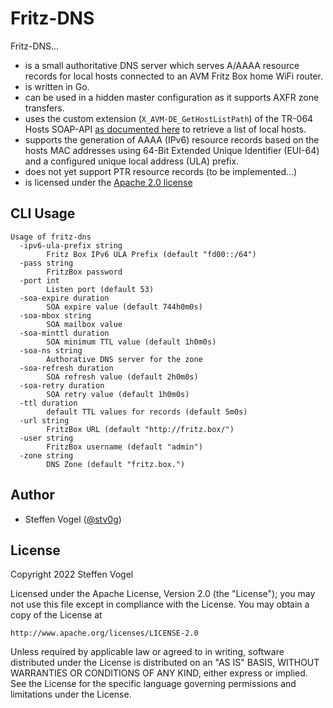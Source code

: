 # Fritz-DNS

Fritz-DNS...

- is a small authoritative DNS server which serves A/AAAA resource records for local hosts connected to an AVM Fritz Box home WiFi router.
- is written in Go.
- can be used in a hidden master configuration as it supports AXFR zone transfers.
- uses the custom extension (`X_AVM-DE_GetHostListPath`) of the TR-064 Hosts SOAP-API [as documented here](https://avm.de/fileadmin/user_upload/Global/Service/Schnittstellen/hostsSCPD.pdf) to retrieve a list of local hosts.
- supports the generation of AAAA (IPv6) resource records based on the hosts MAC addresses using 64-Bit Extended Unique Identifier (EUI-64) and a configured unique local address (ULA) prefix.
- does not yet support PTR resource records (to be implemented...)
- is licensed under the [Apache 2.0 license](https://www.apache.org/licenses/LICENSE-2.0)

## CLI Usage

```
Usage of fritz-dns
  -ipv6-ula-prefix string
    	Fritz Box IPv6 ULA Prefix (default "fd00::/64")
  -pass string
    	FritzBox password
  -port int
    	Listen port (default 53)
  -soa-expire duration
    	SOA expire value (default 744h0m0s)
  -soa-mbox string
    	SOA mailbox value
  -soa-minttl duration
    	SOA minimum TTL value (default 1h0m0s)
  -soa-ns string
    	Authorative DNS server for the zone
  -soa-refresh duration
    	SOA refresh value (default 2h0m0s)
  -soa-retry duration
    	SOA retry value (default 1h0m0s)
  -ttl duration
    	default TTL values for records (default 5m0s)
  -url string
    	FritzBox URL (default "http://fritz.box/")
  -user string
    	FritzBox username (default "admin")
  -zone string
    	DNS Zone (default "fritz.box.")
```

## Author

- Steffen Vogel ([@stv0g](https://github.com/stv0g))

## License

Copyright 2022 Steffen Vogel

Licensed under the Apache License, Version 2.0 (the "License");
you may not use this file except in compliance with the License.
You may obtain a copy of the License at

    http://www.apache.org/licenses/LICENSE-2.0

Unless required by applicable law or agreed to in writing, software
distributed under the License is distributed on an "AS IS" BASIS,
WITHOUT WARRANTIES OR CONDITIONS OF ANY KIND, either express or implied.
See the License for the specific language governing permissions and
limitations under the License.

